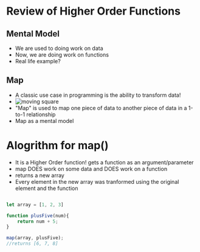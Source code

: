 # Review of Higher Order Functions

## Mental Model
- We are used to doing work on data
- Now, we are doing work on functions
- Real life example?

## Map
* A classic use case in programming is the ability to transform data! 
* ![moving square](https://www.mathwarehouse.com/animated-gifs/images/transformations/animation-translation-of-square-demo.gif)
* "Map" is used to map one piece of data to another piece of data in a 1-to-1 relationship
* Map as a mental model

# Alogrithm for map()
* It is a Higher Order function! gets a function as an argument/parameter
* map DOES work on some data and DOES work on a function
* returns a new array
* Every element in the new array was tranformed using the original element and the function


```js

let array = [1, 2, 3]

function plusFive(num){
    return num + 5;
}

map(array, plusFive);
//returns [6, 7, 8]


```